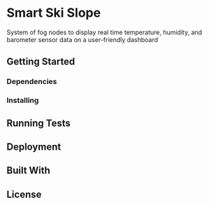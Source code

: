 # Smart Ski Slope 

System of fog nodes to display real time temperature, humidity, and barometer sensor data on a user-friendly dashboard

## Getting Started



### Dependencies



### Installing



## Running Tests




## Deployment



## Built With



## License
